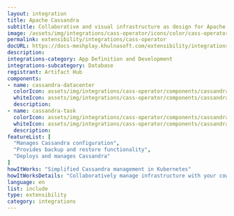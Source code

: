 ```yaml
---
layout: integration
title: Apache Cassandra
subtitle: Collaborative and visual infrastructure as design for Apache Cassandra
image: /assets/img/integrations/cass-operator/icons/color/cass-operator-color.svg
permalink: extensibility/integrations/cass-operator
docURL: https://docs-meshplay.khulnasoft.com/extensibility/integrations/cass-operator
description: 
integrations-category: App Definition and Development
integrations-subcategory: Database
registrant: Artifact Hub
components: 
- name: cassandra-datacenter
  colorIcon: assets/img/integrations/cass-operator/components/cassandra-datacenter/icons/color/cassandra-datacenter-color.svg
  whiteIcon: assets/img/integrations/cass-operator/components/cassandra-datacenter/icons/white/cassandra-datacenter-white.svg
  description: 
- name: cassandra-task
  colorIcon: assets/img/integrations/cass-operator/components/cassandra-task/icons/color/cassandra-task-color.svg
  whiteIcon: assets/img/integrations/cass-operator/components/cassandra-task/icons/white/cassandra-task-white.svg
  description: 
featureList: [
  "Manages Cassandra configuration",
  "Provides backup and restore functionality",
  "Deploys and manages Cassandra"
]
howItWorks: "Simplified Cassandra management in Kubernetes"
howItWorksDetails: "Collaboratively manage infrastructure with your coworkers synchronously sharing the same designs."
language: en
list: include
type: extensibility
category: integrations
---
```

